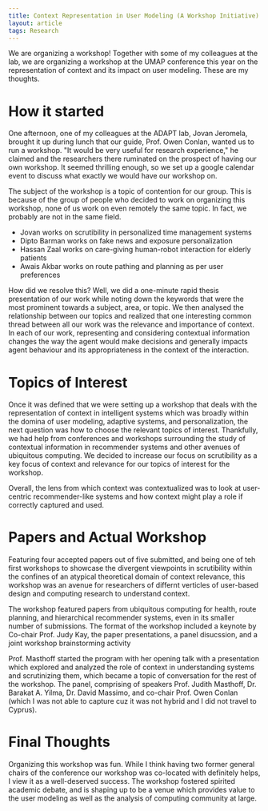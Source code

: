 ```yaml
---
title: Context Representation in User Modeling (A Workshop Initiative)
layout: article
tags: Research
---
```


We are organizing a workshop! Together with some of my colleagues
at the lab, we are organizing a workshop at the UMAP conference
this year on the representation of context and its impact on user
modeling. These are my thoughts.

<!--more-->

# How it started

One afternoon, one of my colleagues at the ADAPT lab, Jovan
Jeromela, brought it up during lunch that our guide, Prof.
Owen Conlan, wanted us to run a workshop. "It would be very
useful for research experience," he claimed and the researchers
there ruminated on the prospect of having our own workshop.
It seemed thrilling enough, so we set up a google calendar
event to discuss what exactly we would have our workshop on.

The subject of the workshop is a topic of contention for our
group. This is because of the group of people who decided to
work on organizing this workshop, none of us work on even
remotely the same topic. In fact, we probably are not in the
same field.

- Jovan works on scrutibility in personalized time management
systems
- Dipto Barman works on fake news and exposure personalization
- Hassan Zaal works on care-giving human-robot interaction for
elderly patients
- Awais Akbar works on route pathing and planning as per user
preferences

How did we resolve this? Well, we did a one-minute rapid thesis
presentation of our work while noting down the keywords that
were the most prominent towards a subject, area, or topic.
We then analysed the relationship between our topics and
realized that one interesting common thread between all our
work was the relevance and importance of context. In each of
our work, representing and considering contextual information
changes the way the agent would make decisions and generally
impacts agent behaviour and its appropriateness in the context
of the interaction.

# Topics of Interest

Once it was defined that we were setting up a workshop that
deals with the representation of context in intelligent
systems which was broadly within the domina of user modeling,
adaptive systems, and personalization, the next question
was how to choose the relevant topics of interest. Thankfully,
we had help from conferences and workshops surrounding the study
of contextual information in recommender systems and
other avenues of ubiquitous computing. We decided to increase
our focus on scrutibility as a key focus of context and
relevance for our topics of interest for the workshop. 

Overall, the lens from which context was contextualized
was to look at user-centric recommender-like systems and how
context might play a role if correctly captured and used.

# Papers and Actual Workshop

Featuring four accepted papers out of five submitted, and
being one of teh first workshops to showcase the divergent
viewpoints in scrutibility within the confines of an
atypical theoretical domain of context relevance, this workshop
was an avenue for researchers of differnt verticles of 
user-based design and computing research to understand context.

The workshop featured papers from ubiquitous computing for
health, route planning, and hierarchical recommender systems,
even in its smaller number of submissions. The format of the 
workshop included a keynote by Co-chair Prof. Judy Kay, the paper
presentations, a panel disucssion, and a joint workshop brainstorming
activity

Prof. Masthoff started the program with her opening talk
with a presentation which explored and analyzed the role
of context in understanding systems and scrutinizing them, which
became a topic of conversation for the rest of the workshop.
The panel, comprising of speakers Prof. Judith Masthoff,
Dr. Barakat A. Yilma, Dr. David Massimo, and co-chair Prof. Owen Conlan
(which I was not able to capture cuz it was not hybrid and I did not
travel to Cyprus).

# Final Thoughts

Organizing this workshop was fun. While I think having two former
general chairs of the conference our workshop was co-located with
definitely helps, I view it as a well-deserved success. The workshop
fostered spirited academic debate, and is shaping up to be a venue
which provides value to the user modeling as well as the analysis of
computing community at large.
